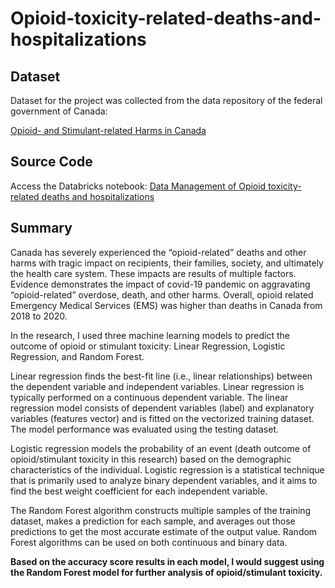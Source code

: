 # Opioid-toxicity-related-deaths-and-hospitalizations

## Dataset

Dataset for the project was collected from the data repository of the federal government of Canada:

[Opioid- and Stimulant-related Harms in Canada](https://health-infobase.canada.ca/substance-related-harms/opioids-stimulants/technical-notes.) 


## Source Code
Access the Databricks notebook:
[Data Management of Opioid toxicity-related deaths and hospitalizations](https://databricks-prod-cloudfront.cloud.databricks.com/public/4027ec902e239c93eaaa8714f173bcfc/8044888775324931/3765691144116402/5854611345732810/latest.html)

## Summary


Canada has severely experienced the “opioid-related” deaths and other harms with tragic impact on recipients, their families, society, and ultimately the health care system. These impacts are results of multiple factors. Evidence demonstrates the impact of covid-19 pandemic on aggravating “opioid-related” overdose, death, and other harms. Overall, opioid related Emergency Medical Services (EMS) was higher than deaths in Canada from 2018 to 2020. 

In the research, I used three machine learning models to predict the outcome of opioid or stimulant toxicity: Linear Regression, Logistic Regression, and Random Forest. 

Linear regression finds the best-fit line (i.e., linear relationships) between the dependent variable and independent variables. Linear regression is typically performed on a continuous dependent variable. The linear regression model consists of dependent variables (label) and explanatory variables (features vector) and is fitted on the vectorized training dataset. The model performance was evaluated using the testing dataset.

Logistic regression models the probability of an event (death outcome of opioid/stimulant toxicity in this research) based on the demographic characteristics of the individual. Logistic regression is a statistical technique that is primarily used to analyze binary dependent variables, and it aims to find the best weight coefficient for each independent variable.

The Random Forest algorithm constructs multiple samples of the training dataset, makes a prediction for each sample, and averages out those predictions to get the most accurate estimate of the output value. Random Forest algorithms can be used on both continuous and binary data.


**Based on the accuracy score results in each model, I would suggest using the Random Forest model for further analysis of opioid/stimulant toxicity.**
